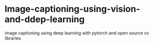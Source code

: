 # Image-captioning-using-vision-and-ddep-learning
image captioning using deep learning with pytorch and open source cv libraries
